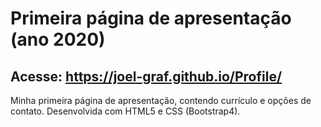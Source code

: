 # Primeira página de apresentação (ano 2020)
## Acesse: https://joel-graf.github.io/Profile/
Minha primeira página de apresentação, contendo currículo e opções de contato.
Desenvolvida com HTML5 e CSS (Bootstrap4).

